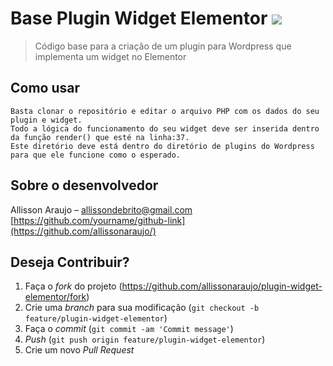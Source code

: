 # Base Plugin Widget Elementor  ![](https://img.shields.io/badge/Status-Finalizado-green)

> Código base para a criação de um plugin para Wordpress que implementa um widget no Elementor





## Como usar	

```
Basta clonar o repositório e editar o arquivo PHP com os dados do seu plugin e widget. 
Todo a lógica do funcionamento do seu widget deve ser inserida dentro da função render() que esté na linha:37.
Este diretório deve está dentro do diretório de plugins do Wordpress para que ele funcione como o esperado.
```

## Sobre o desenvolvedor

Allisson Araujo –  [allissondebrito@gmail.com](mailto:allissondebrito@gmail.com)
[https://github.com/yourname/github-link](https://github.com/allissonaraujo/)

## Deseja Contribuir?

1. Faça o *fork* do projeto (https://github.com/allissonaraujo/plugin-widget-elementor/fork)
2. Crie uma *branch* para sua modificação (`git checkout -b feature/plugin-widget-elementor`)
3. Faça o *commit* (`git commit -am 'Commit message'`)
4. *Push* (`git push origin feature/plugin-widget-elementor`)
5. Crie um novo *Pull Request*

